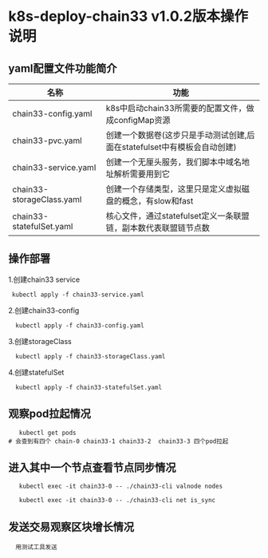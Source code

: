 # k8s-deploy-chain33  v1.0.2版本操作说明

## yaml配置文件功能简介

   名称|功能
   ----|----
   chain33-config.yaml| k8s中启动chain33所需要的配置文件，做成configMap资源
   chain33-pvc.yaml|创建一个数据卷(这步只是手动测试创建,后面在statefulset中有模板会自动创建)
   chain33-service.yaml|创建一个无厘头服务，我们脚本中域名地址解析需要用到它
   chain33-storageClass.yaml|创建一个存储类型，这里只是定义虚拟磁盘的概念，有slow和fast
   chain33-statefulSet.yaml|核心文件，通过statefulset定义一条联盟链，副本数代表联盟链节点数
   
## 操作部署

 1.创建chain33 service
 ```
  kubectl apply -f chain33-service.yaml
 ```
 2.创建chain33-config
 ```
   kubectl apply -f chain33-config.yaml
```  
 3.创建storageClass
 ```
   kubectl apply -f chain33-storageClass.yaml
``` 
 4.创建statefulSet
 ```
   kubectl apply -f chain33-statefulSet.yaml
``` 

## 观察pod拉起情况
```
   kubectl get pods
# 会查到有四个 chain-0 chain33-1 chain33-2  chain33-3 四个pod拉起
```

## 进入其中一个节点查看节点同步情况

```
   kubectl exec -it chain33-0 -- ./chain33-cli valnode nodes

   kubectl exec -it chain33-0 -- ./chain33-cli net is_sync
```
## 发送交易观察区块增长情况
```
  用测试工具发送

```
